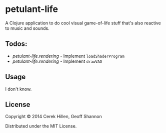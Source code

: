 # petulant-life

A Clojure application to do cool visual game-of-life stuff that's also reactive
to music and sounds.

## Todos:

* *petulant-life.rendering* - Implement `loadShaderProgram`
* *petulant-life.rendering* - Implement `drawVAO`

## Usage

I don't know.

## License

Copyright © 2014 Cerek Hillen, Geoff Shannon

Distributed under the MIT License.
